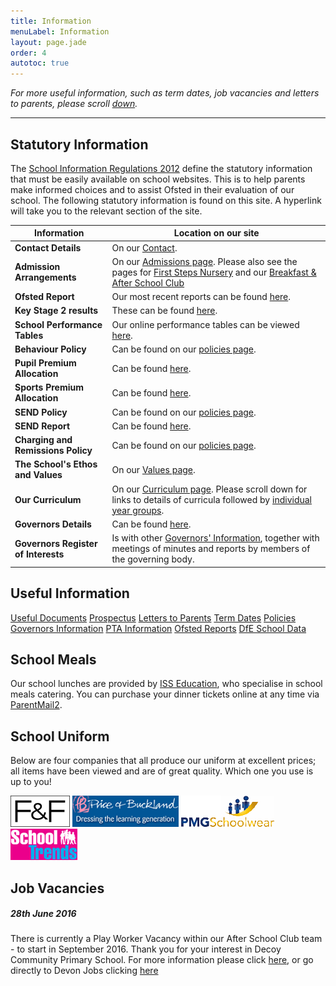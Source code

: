 ```yaml
---
title: Information
menuLabel: Information
layout: page.jade
order: 4
autotoc: true
---
```


*For more useful information, such as term dates, job vacancies and letters to parents, please scroll [down](#down).*
___

## Statutory Information

The [School Information Regulations 2012][1] define the statutory information that must be easily available on school websites. This is to help parents make informed choices and to assist Ofsted in their evaluation of our school.
The following statutory information is found on this site.  A hyperlink will take you to the relevant section of the site.

| **Information** | **Location on our site** |
|-----------------|--------------------------|
| **Contact Details** | On our [Contact][2]. |
| **Admission Arrangements** | On our [Admissions page][3]. Please also see the pages for [First Steps Nursery][4] and our [Breakfast & After School Club][5] |
| **Ofsted Report** | Our most recent reports can be found [here][6]. |
| **Key Stage 2 results** | These can be found [here][7]. |
| **School Performance Tables** | Our online performance tables can be viewed [here][8]. |
| **Behaviour Policy** | Can be found on our [policies page][9]. |
| **Pupil Premium Allocation** | Can be found [here][10].
| **Sports Premium Allocation** | Can be found [here][11]. |
| **SEND Policy** | Can be found on our [policies page][9]. |
| **SEND Report** | Can be found [here][12]. |
| **Charging and Remissions Policy** | Can be found on our [policies page][9]. |
| **The School's Ethos and Values** | On our [Values page][13]. |
| **Our Curriculum** | On our [Curriculum page][14]. Please scroll down for links to details of curricula followed by [individual year groups][15]. |
| **Governors Details** | Can be found [here][16]. |
| **Governors Register of Interests** | Is with other [Governors' Information][17], together with meetings of minutes and reports by members of the governing body. |

<a id="down"></a>
## Useful Information

<div class="cf infoButtons">

[Useful Documents](https://drive.google.com/folderview?id=0B0102cki14zKUmg5Y1FYcVhwUlU&usp=sharing)
[Prospectus](https://drive.google.com/open?id=0B76W__U5CTntaFhPYlhjYnRiQ2s)
[Letters to Parents](https://drive.google.com/folderview?id=0B0102cki14zKOVZRWUpkSDdUSnc&usp=sharing)
[Term Dates](https://drive.google.com/a/decoyschool.co.uk/folderview?id=0B0102cki14zKMHplN1ptRkp5N00&usp=sharing&tid=0B0102cki14zKUmg5Y1FYcVhwUlU#grid)
[Policies](https://drive.google.com/folderview?id=0B0102cki14zKb1RVdnV6T0dQOG8&usp=sharing)
[Governors Information](https://drive.google.com/folderview?id=0B0102cki14zKM1V0bDRJZVFyRmM&usp=sharing)
[PTA Information](https://drive.google.com/folderview?id=0B0102cki14zKeXFpRG4zamI5Rmc&usp=sharing)
[Ofsted Reports](http://www.ofsted.gov.uk/inspection-reports/find-inspection-report/provider/ELS/113209)
[DfE School Data](http://www.education.gov.uk/cgi-bin/schools/performance/school.pl?urn=113209)

</div>

## School Meals

Our school lunches are provided by [ISS Education][18], who specialise in school meals catering. You can purchase your dinner tickets online at any time via [ParentMail2][19].

## School Uniform

Below are four companies that all produce our uniform at excellent prices; all items have been viewed and are of great quality. Which one you use is up to you!

<div class="contentPics">
	<a href="http://www.clothingattesco.com/icat/embschoolwear" target="_blank"><img src="../images/uniform/fflogo.jpg" alt="F and F uniform"></a>
	<a href="https://shop.price-buckland.co.uk/decoy" target="_blank"><img src="../images/uniform/priceAndBuckland.jpg" alt="Price and Buckland uniform"></a>
	<a href="http://pmgschoolwear.co.uk/" target="_blank"><img src="../images/uniform/PMG.jpg" alt="PMG schoolwear"></a>
	<a href="http://www.schooltrends.co.uk/" target="_blank"><img src="../images/uniform/schoolTrends.jpg" alt="School Trends uniform"></a>
</div>

## Job Vacancies

##### 28th June 2016
There is currently a Play Worker Vacancy within our After School Club team - to start in September 2016. Thank you for your interest in Decoy Community Primary School.
For more information please click [here][20], or go directly to Devon Jobs clicking [here][21]

[1]: http://www.legislation.gov.uk/uksi/2012/1124/made
[2]: /contact-us
[3]: /admissions-information
[4]: /first-steps-nursery
[5]: /extended-schools-admissions
[6]: http://www.ofsted.gov.uk/inspection-reports/find-inspection-report/provider/ELS/113209
[7]: #
[8]: https://www.compare-school-performance.service.gov.uk/school/113209
[9]: https://drive.google.com/folderview?id=0B0102cki14zKb1RVdnV6T0dQOG8&usp=sharing
[10]: https://drive.google.com/open?id=0B0102cki14zKcHBaRHRoR25UbjA
[11]: https://drive.google.com/open?id=0B0102cki14zKWDZjbGt5NlJ0U00
[12]: https://drive.google.com/open?id=0B0102cki14zKUmtSeFRpWXhQZkU
[13]: /our-values
[14]: /curriculum
[15]: /curriculum/#down
[16]: https://drive.google.com/a/decoyschool.co.uk/file/d/0B0102cki14zKNzBhaWo4dDdzV1U/view?usp=sharing
[17]: https://drive.google.com/open?id=0B0102cki14zKM1V0bDRJZVFyRmM
[18]: http://www.uk.issworld.com/en-GB/news/news/2012/08/09/Iss-serve-delectable-dinners-at-devon-schools
[19]: https://www.parentmail2.co.uk
[20]: https://drive.google.com/open?id=0B76W__U5CTntRXhnb2VNZ0c4bVk
[21]: http://www.devonjobs.gov.uk/childcare-out-of-school-holiday-clubs-school-posts-out-of-school-playworker-decoy-primary-school/52563.job